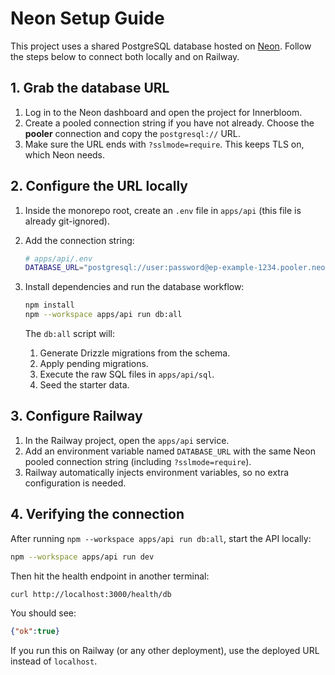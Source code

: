# Neon Setup Guide

This project uses a shared PostgreSQL database hosted on [Neon](https://neon.tech). Follow the steps below to connect both locally and on Railway.

## 1. Grab the database URL

1. Log in to the Neon dashboard and open the project for Innerbloom.
2. Create a pooled connection string if you have not already. Choose the **pooler** connection and copy the `postgresql://` URL.
3. Make sure the URL ends with `?sslmode=require`. This keeps TLS on, which Neon needs.

## 2. Configure the URL locally

1. Inside the monorepo root, create an `.env` file in `apps/api` (this file is already git-ignored).
2. Add the connection string:

   ```bash
   # apps/api/.env
   DATABASE_URL="postgresql://user:password@ep-example-1234.pooler.neon.tech/neondb?sslmode=require"
   ```

3. Install dependencies and run the database workflow:

   ```bash
   npm install
   npm --workspace apps/api run db:all
   ```

   The `db:all` script will:

   1. Generate Drizzle migrations from the schema.
   2. Apply pending migrations.
   3. Execute the raw SQL files in `apps/api/sql`.
   4. Seed the starter data.

## 3. Configure Railway

1. In the Railway project, open the `apps/api` service.
2. Add an environment variable named `DATABASE_URL` with the same Neon pooled connection string (including `?sslmode=require`).
3. Railway automatically injects environment variables, so no extra configuration is needed.

## 4. Verifying the connection

After running `npm --workspace apps/api run db:all`, start the API locally:

```bash
npm --workspace apps/api run dev
```

Then hit the health endpoint in another terminal:

```bash
curl http://localhost:3000/health/db
```

You should see:

```json
{"ok":true}
```

If you run this on Railway (or any other deployment), use the deployed URL instead of `localhost`.

